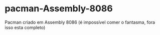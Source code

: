 # pacman-Assembly-8086
Pacman criado em Assembly 8086 (é impossível comer o fantasma, fora isso esta completo)
